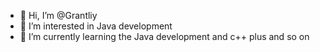 - 👋 Hi, I’m @Grantliy
- 👀 I’m interested in Java development
- 🌱 I’m currently learning the Java development and c++ plus and so on

<!---
Grantliy/Grantliy is a ✨ special ✨ repository because its `README.md` (this file) appears on your GitHub profile.
You can click the Preview link to take a look at your changes.
--->
